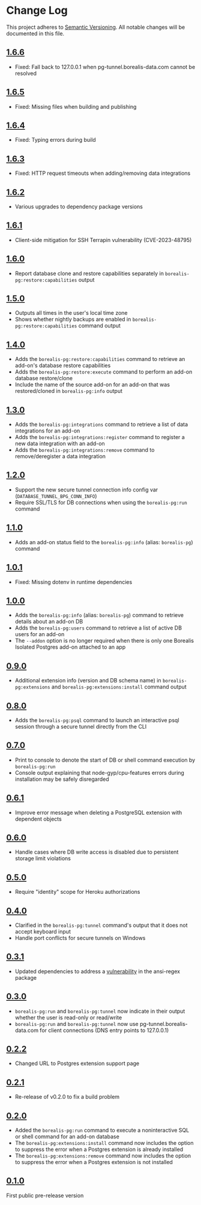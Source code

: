 # Change Log
This project adheres to [Semantic Versioning](http://semver.org/). All notable changes will be documented in this file.

## [1.6.6](https://github.com/Boreal-Info-Sys/borealis-pg-cli/compare/v1.6.5...v1.6.6)
- Fixed: Fall back to 127.0.0.1 when pg-tunnel.borealis-data.com cannot be resolved

## [1.6.5](https://github.com/Boreal-Info-Sys/borealis-pg-cli/compare/v1.6.4...v1.6.5)
- Fixed: Missing files when building and publishing

## [1.6.4](https://github.com/Boreal-Info-Sys/borealis-pg-cli/compare/v1.6.3...v1.6.4)
- Fixed: Typing errors during build

## [1.6.3](https://github.com/Boreal-Info-Sys/borealis-pg-cli/compare/v1.6.2...v1.6.3)
- Fixed: HTTP request timeouts when adding/removing data integrations

## [1.6.2](https://github.com/Boreal-Info-Sys/borealis-pg-cli/compare/v1.6.1...v1.6.2)
- Various upgrades to dependency package versions

## [1.6.1](https://github.com/Boreal-Info-Sys/borealis-pg-cli/compare/v1.6.0...v1.6.1)
- Client-side mitigation for SSH Terrapin vulnerability (CVE-2023-48795)

## [1.6.0](https://github.com/Boreal-Info-Sys/borealis-pg-cli/compare/v1.5.0...v1.6.0)
- Report database clone and restore capabilities separately in `borealis-pg:restore:capabilities` output

## [1.5.0](https://github.com/Boreal-Info-Sys/borealis-pg-cli/compare/v1.4.0...v1.5.0)
- Outputs all times in the user's local time zone
- Shows whether nightly backups are enabled in `borealis-pg:restore:capabilities` command output

## [1.4.0](https://github.com/Boreal-Info-Sys/borealis-pg-cli/compare/v1.3.0...v1.4.0)
- Adds the `borealis-pg:restore:capabilities` command to retrieve an add-on's database restore capabilities
- Adds the `borealis-pg:restore:execute` command to perform an add-on database restore/clone
- Include the name of the source add-on for an add-on that was restored/cloned in `borealis-pg:info` output

## [1.3.0](https://github.com/Boreal-Info-Sys/borealis-pg-cli/compare/v1.2.0...v1.3.0)
- Adds the `borealis-pg:integrations` command to retrieve a list of data integrations for an add-on
- Adds the `borealis-pg:integrations:register` command to register a new data integration with an add-on
- Adds the `borealis-pg:integrations:remove` command to remove/deregister a data integration

## [1.2.0](https://github.com/Boreal-Info-Sys/borealis-pg-cli/compare/v1.1.0...v1.2.0)
- Support the new secure tunnel connection info config var (`DATABASE_TUNNEL_BPG_CONN_INFO`)
- Require SSL/TLS for DB connections when using the `borealis-pg:run` command

## [1.1.0](https://github.com/Boreal-Info-Sys/borealis-pg-cli/compare/v1.0.1...v1.1.0)
- Adds an add-on status field to the `borealis-pg:info` (alias: `borealis-pg`) command

## [1.0.1](https://github.com/Boreal-Info-Sys/borealis-pg-cli/compare/v1.0.0...v1.0.1)
- Fixed: Missing dotenv in runtime dependencies

## [1.0.0](https://github.com/Boreal-Info-Sys/borealis-pg-cli/compare/v0.9.0...v1.0.0)
- Adds the `borealis-pg:info` (alias: `borealis-pg`) command to retrieve details about an add-on DB
- Adds the `borealis-pg:users` command to retrieve a list of active DB users for an add-on
- The `--addon` option is no longer required when there is only one Borealis Isolated Postgres add-on attached to an app

## [0.9.0](https://github.com/Boreal-Info-Sys/borealis-pg-cli/compare/v0.8.0...v0.9.0)
- Additional extension info (version and DB schema name) in `borealis-pg:extensions` and `borealis-pg:extensions:install` command output

## [0.8.0](https://github.com/Boreal-Info-Sys/borealis-pg-cli/compare/v0.7.0...v0.8.0)
- Adds the `borealis-pg:psql` command to launch an interactive psql session through a secure tunnel directly from the CLI

## [0.7.0](https://github.com/Boreal-Info-Sys/borealis-pg-cli/compare/v0.6.1...v0.7.0)
- Print to console to denote the start of DB or shell command execution by `borealis-pg:run`
- Console output explaining that node-gyp/cpu-features errors during installation may be safely disregarded

## [0.6.1](https://github.com/Boreal-Info-Sys/borealis-pg-cli/compare/v0.6.0...v0.6.1)
- Improve error message when deleting a PostgreSQL extension with dependent objects

## [0.6.0](https://github.com/Boreal-Info-Sys/borealis-pg-cli/compare/v0.5.0...v0.6.0)
- Handle cases where DB write access is disabled due to persistent storage limit violations

## [0.5.0](https://github.com/Boreal-Info-Sys/borealis-pg-cli/compare/v0.4.0...v0.5.0)
- Require "identity" scope for Heroku authorizations

## [0.4.0](https://github.com/Boreal-Info-Sys/borealis-pg-cli/compare/v0.3.1...v0.4.0)
- Clarified in the `borealis-pg:tunnel` command's output that it does not accept keyboard input
- Handle port conflicts for secure tunnels on Windows

## [0.3.1](https://github.com/Boreal-Info-Sys/borealis-pg-cli/compare/v0.3.0...v0.3.1)
- Updated dependencies to address a [vulnerability](https://nvd.nist.gov/vuln/detail/CVE-2021-3807) in the ansi-regex package

## [0.3.0](https://github.com/Boreal-Info-Sys/borealis-pg-cli/compare/v0.2.2...v0.3.0)
- `borealis-pg:run` and `borealis-pg:tunnel` now indicate in their output whether the user is read-only or read/write
- `borealis-pg:run` and `borealis-pg:tunnel` now use pg-tunnel.borealis-data.com for client connections (DNS entry points to 127.0.0.1)

## [0.2.2](https://github.com/Boreal-Info-Sys/borealis-pg-cli/compare/v0.2.1...v0.2.2)
- Changed URL to Postgres extension support page

## [0.2.1](https://github.com/Boreal-Info-Sys/borealis-pg-cli/compare/v0.2.0...v0.2.1)
- Re-release of v0.2.0 to fix a build problem

## [0.2.0](https://github.com/Boreal-Info-Sys/borealis-pg-cli/compare/v0.1.0...v0.2.0)
- Added the `borealis-pg:run` command to execute a noninteractive SQL or shell command for an add-on database
- The `borealis-pg:extensions:install` command now includes the option to suppress the error when a Postgres extension is already installed
- The `borealis-pg:extensions:remove` command now includes the option to suppress the error when a Postgres extension is not installed

## [0.1.0](https://github.com/Boreal-Info-Sys/borealis-pg-cli/compare/477321d...v0.1.0)
First public pre-release version
